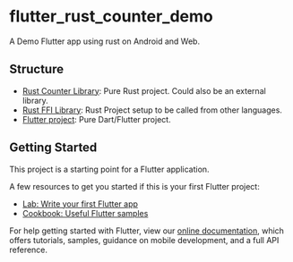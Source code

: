# flutter_rust_counter_demo

A Demo Flutter app using rust on Android and Web.

## Structure

- [Rust Counter Library](native/counter): Pure Rust project. Could also be an external library.
- [Rust FFI Library](native/counter-ffi): Rust Project setup to be called from other languages.
- [Flutter project](lib): Pure Dart/Flutter project.

## Getting Started

This project is a starting point for a Flutter application.

A few resources to get you started if this is your first Flutter project:

- [Lab: Write your first Flutter app](https://flutter.dev/docs/get-started/codelab)
- [Cookbook: Useful Flutter samples](https://flutter.dev/docs/cookbook)

For help getting started with Flutter, view our
[online documentation](https://flutter.dev/docs), which offers tutorials,
samples, guidance on mobile development, and a full API reference.

